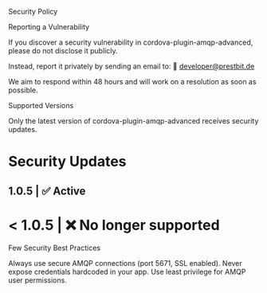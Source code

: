 Security Policy

Reporting a Vulnerability

If you discover a security vulnerability in cordova-plugin-amqp-advanced, please do not disclose it publicly.

Instead, report it privately by sending an email to:
📧 developer@prestbit.de

We aim to respond within 48 hours and will work on a resolution as soon as possible.

Supported Versions

Only the latest version of cordova-plugin-amqp-advanced receives security updates.



Security Updates
===================================
1.0.5   | ✅ Active
---------------------
< 1.0.5 | ❌ No longer supported
====================================


Few Security Best Practices

Always use secure AMQP connections (port 5671, SSL enabled).
Never expose credentials hardcoded in your app.
Use least privilege for AMQP user permissions.

